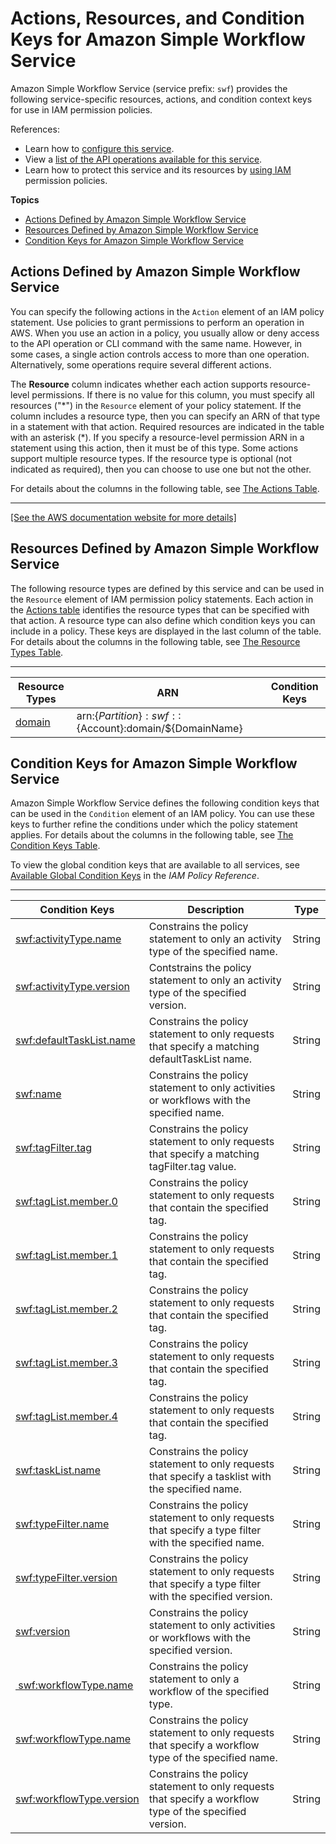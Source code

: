 # Actions, Resources, and Condition Keys for Amazon Simple Workflow Service<a name="list_amazonsimpleworkflowservice"></a>

Amazon Simple Workflow Service \(service prefix: `swf`\) provides the following service\-specific resources, actions, and condition context keys for use in IAM permission policies\.

References:
+ Learn how to [configure this service](https://docs.aws.amazon.com/amazonswf/latest/developerguide/)\.
+ View a [list of the API operations available for this service](https://docs.aws.amazon.com/amazonswf/latest/apireference/)\.
+ Learn how to protect this service and its resources by [using IAM](https://docs.aws.amazon.com/swf-dev-iam.html) permission policies\.

**Topics**
+ [Actions Defined by Amazon Simple Workflow Service](#amazonsimpleworkflowservice-actions-as-permissions)
+ [Resources Defined by Amazon Simple Workflow Service](#amazonsimpleworkflowservice-resources-for-iam-policies)
+ [Condition Keys for Amazon Simple Workflow Service](#amazonsimpleworkflowservice-policy-keys)

## Actions Defined by Amazon Simple Workflow Service<a name="amazonsimpleworkflowservice-actions-as-permissions"></a>

You can specify the following actions in the `Action` element of an IAM policy statement\. Use policies to grant permissions to perform an operation in AWS\. When you use an action in a policy, you usually allow or deny access to the API operation or CLI command with the same name\. However, in some cases, a single action controls access to more than one operation\. Alternatively, some operations require several different actions\.

The **Resource** column indicates whether each action supports resource\-level permissions\. If there is no value for this column, you must specify all resources \("\*"\) in the `Resource` element of your policy statement\. If the column includes a resource type, then you can specify an ARN of that type in a statement with that action\. Required resources are indicated in the table with an asterisk \(\*\)\. If you specify a resource\-level permission ARN in a statement using this action, then it must be of this type\. Some actions support multiple resource types\. If the resource type is optional \(not indicated as required\), then you can choose to use one but not the other\.

For details about the columns in the following table, see [The Actions Table](reference_policies_actions-resources-contextkeys.md#actions_table)\.


****  
[\[See the AWS documentation website for more details\]](http://docs.aws.amazon.com/IAM/latest/UserGuide/list_amazonsimpleworkflowservice.html)

## Resources Defined by Amazon Simple Workflow Service<a name="amazonsimpleworkflowservice-resources-for-iam-policies"></a>

The following resource types are defined by this service and can be used in the `Resource` element of IAM permission policy statements\. Each action in the [Actions table](#amazonsimpleworkflowservice-actions-as-permissions) identifies the resource types that can be specified with that action\. A resource type can also define which condition keys you can include in a policy\. These keys are displayed in the last column of the table\. For details about the columns in the following table, see [The Resource Types Table](reference_policies_actions-resources-contextkeys.md#resources_table)\.


****  

| Resource Types | ARN | Condition Keys | 
| --- | --- | --- | 
|   [ domain ](https://docs.aws.amazon.com/swf/latest/developerguide/swf-dev-domains.html)  |  arn:$\{Partition\}:swf::$\{Account\}:domain/$\{DomainName\}  |  | 

## Condition Keys for Amazon Simple Workflow Service<a name="amazonsimpleworkflowservice-policy-keys"></a>

Amazon Simple Workflow Service defines the following condition keys that can be used in the `Condition` element of an IAM policy\. You can use these keys to further refine the conditions under which the policy statement applies\. For details about the columns in the following table, see [The Condition Keys Table](reference_policies_actions-resources-contextkeys.md#context_keys_table)\.

To view the global condition keys that are available to all services, see [Available Global Condition Keys](reference_policies_condition-keys.html#AvailableKeys) in the *IAM Policy Reference*\.


****  

| Condition Keys | Description | Type | 
| --- | --- | --- | 
|   [ swf:activityType\.name ](https://docs.aws.amazon.com/amazonswf/latest/APIReference/swf-dev-iam.html#swf-dev-iam.api)  | Constrains the policy statement to only an activity type of the specified name\. | String | 
|   [ swf:activityType\.version ](https://docs.aws.amazon.com/amazonswf/latest/APIReference/swf-dev-iam.html#swf-dev-iam.api)  | Contstrains the policy statement to only an activity type of the specified version\. | String | 
|   [ swf:defaultTaskList\.name ](https://docs.aws.amazon.com/amazonswf/latest/APIReference/swf-dev-iam.html#swf-dev-iam.api)  | Constrains the policy statement to only requests that specify a matching defaultTaskList name\. | String | 
|   [ swf:name ](https://docs.aws.amazon.com/amazonswf/latest/APIReference/swf-dev-iam.html#swf-dev-iam.api)  | Constrains the policy statement to only activities or workflows with the specified name\. | String | 
|   [ swf:tagFilter\.tag ](https://docs.aws.amazon.com/amazonswf/latest/APIReference/swf-dev-iam.html#swf-dev-iam.api)  | Constrains the policy statement to only requests that specify a matching tagFilter\.tag value\. | String | 
|   [ swf:tagList\.member\.0 ](https://docs.aws.amazon.com/amazonswf/latest/APIReference/swf-dev-iam.html#swf-dev-iam.api)  | Constrains the policy statement to only requests that contain the specified tag\. | String | 
|   [ swf:tagList\.member\.1 ](https://docs.aws.amazon.com/amazonswf/latest/APIReference/swf-dev-iam.html#swf-dev-iam.api)  | Constrains the policy statement to only requests that contain the specified tag\. | String | 
|   [ swf:tagList\.member\.2 ](https://docs.aws.amazon.com/amazonswf/latest/APIReference/swf-dev-iam.html#swf-dev-iam.api)  | Constrains the policy statement to only requests that contain the specified tag\. | String | 
|   [ swf:tagList\.member\.3 ](https://docs.aws.amazon.com/amazonswf/latest/APIReference/swf-dev-iam.html#swf-dev-iam.api)  | Constrains the policy statement to only requests that contain the specified tag\. | String | 
|   [ swf:tagList\.member\.4 ](https://docs.aws.amazon.com/amazonswf/latest/APIReference/swf-dev-iam.html#swf-dev-iam.api)  | Constrains the policy statement to only requests that contain the specified tag\. | String | 
|   [ swf:taskList\.name ](https://docs.aws.amazon.com/amazonswf/latest/APIReference/swf-dev-iam.html#swf-dev-iam.api)  | Constrains the policy statement to only requests that specify a tasklist with the specified name\. | String | 
|   [ swf:typeFilter\.name ](https://docs.aws.amazon.com/amazonswf/latest/APIReference/swf-dev-iam.html#swf-dev-iam.api)  | Constrains the policy statement to only requests that specify a type filter with the specified name\. | String | 
|   [ swf:typeFilter\.version ](https://docs.aws.amazon.com/amazonswf/latest/APIReference/swf-dev-iam.html#swf-dev-iam.api)  | Constrains the policy statement to only requests that specify a type filter with the specified version\. | String | 
|   [ swf:version ](https://docs.aws.amazon.com/amazonswf/latest/APIReference/swf-dev-iam.html#swf-dev-iam.api)  | Constrains the policy statement to only activities or workflows with the specified version\. | String | 
|   [  swf:workflowType\.name ](https://docs.aws.amazon.com/amazonswf/latest/APIReference/swf-dev-iam.html#swf-dev-iam.api)  | Constrains the policy statement to only a workflow of the specified type\. | String | 
|   [ swf:workflowType\.name ](https://docs.aws.amazon.com/amazonswf/latest/APIReference/swf-dev-iam.html#swf-dev-iam.api)  | Constrains the policy statement to only requests that specify a workflow type of the specified name\. | String | 
|   [ swf:workflowType\.version ](https://docs.aws.amazon.com/amazonswf/latest/APIReference/swf-dev-iam.html#swf-dev-iam.api)  | Constrains the policy statement to only requests that specify a workflow type of the specified version\. | String | 